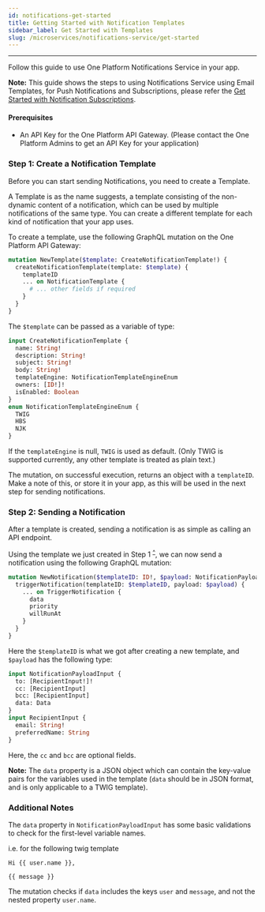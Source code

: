```yaml
---
id: notifications-get-started
title: Getting Started with Notification Templates
sidebar_label: Get Started with Templates
slug: /microservices/notifications-service/get-started
---
```

***

Follow this guide to use One Platform Notifications Service in your app.

**Note:** This guide shows the steps to using Notifications Service using Email Templates, for Push Notifications and Subscriptions, please refer the <a href="#" title="WIP" disabled>Get Started with Notification Subscriptions</a>.

#### Prerequisites

- An API Key for the One Platform API Gateway. (Please contact the One Platform Admins to get an API Key for your application)

### Step 1: Create a Notification Template

Before you can start sending Notifications, you need to create a Template.

A Template is as the name suggests, a template consisting of the non-dynamic content of a notification, which can be used by multiple notifications of the same type. You can create a different template for each kind of notification that your app uses.

To create a template, use the following GraphQL mutation on the One Platform API Gateway:

```graphql
mutation NewTemplate($template: CreateNotificationTemplate!) {
  createNotificationTemplate(template: $template) {
    templateID
    ... on NotificationTemplate {
      # ... other fields if required
    }
  }
}
```

The `$template` can be passed as a variable of type:

```graphql
input CreateNotificationTemplate {
  name: String!
  description: String!
  subject: String!
  body: String!
  templateEngine: NotificationTemplateEngineEnum
  owners: [ID!]!
  isEnabled: Boolean
}
enum NotificationTemplateEngineEnum {
  TWIG
  HBS
  NJK
}
```

If the `templateEngine` is null, `TWIG` is used as default. (Only TWIG is supported currently, any other template is treated as plain text.)

The mutation, on successful execution, returns an object with a `templateID`. Make a note of this, or store it in your app, as this will be used in the next step for sending notifications.

### Step 2: Sending a Notification

After a template is created, sending a notification is as simple as calling an API endpoint.

Using the template we just created in Step 1 <sup>[^](#step-1-create-a-notification-template)</sup>, we can now send a notification using the following GraphQL mutation:

```graphql
mutation NewNotification($templateID: ID!, $payload: NotificationPayloadInput!) {
  triggerNotification(templateID: $templateID, payload: $payload) {
    ... on TriggerNotification {
      data
      priority
      willRunAt
    }
  }
}
```

Here the `$templateID` is what we got after creating a new template, and `$payload` has the following type:

```graphql
input NotificationPayloadInput {
  to: [RecipientInput!]!
  cc: [RecipientInput]
  bcc: [RecipientInput]
  data: Data
}
input RecipientInput {
  email: String!
  preferredName: String
}
```

Here, the `cc` and `bcc` are optional fields.

**Note:** The `data` property is a JSON object which can contain the key-value pairs for the variables used in the template (`data` should be in JSON format, and is only applicable to a TWIG template).

### Additional Notes

The `data` property in `NotificationPayloadInput` has some basic validations to check for the first-level variable names.

i.e. for the following twig template

```twig
Hi {{ user.name }},

{{ message }}
```

The mutation checks if `data` includes the keys `user` and `message`, and not the nested property `user.name`.
